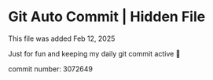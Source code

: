 # Git Auto Commit | Hidden File

This file was added Feb 12, 2025

Just for fun and keeping my daily git commit active 🤪

commit number: 3072649
